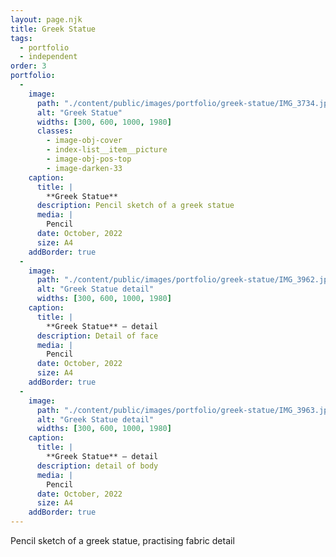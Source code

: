 ```yaml
---
layout: page.njk
title: Greek Statue
tags:
  - portfolio
  - independent
order: 3
portfolio:
  -
    image:
      path: "./content/public/images/portfolio/greek-statue/IMG_3734.jpeg"
      alt: "Greek Statue"
      widths: [300, 600, 1000, 1980]
      classes:
        - image-obj-cover
        - index-list__item__picture
        - image-obj-pos-top
        - image-darken-33
    caption:
      title: |
        **Greek Statue**
      description: Pencil sketch of a greek statue
      media: |
        Pencil
      date: October, 2022
      size: A4
    addBorder: true
  -
    image:
      path: "./content/public/images/portfolio/greek-statue/IMG_3962.jpeg"
      alt: "Greek Statue detail"
      widths: [300, 600, 1000, 1980]
    caption:
      title: |
        **Greek Statue** — detail
      description: Detail of face
      media: |
        Pencil
      date: October, 2022
      size: A4
    addBorder: true
  -
    image:
      path: "./content/public/images/portfolio/greek-statue/IMG_3963.jpeg"
      alt: "Greek Statue detail"
      widths: [300, 600, 1000, 1980]
    caption:
      title: |
        **Greek Statue** — detail
      description: detail of body  
      media: |
        Pencil
      date: October, 2022
      size: A4
    addBorder: true
---
```


Pencil sketch of a greek statue, practising fabric detail
